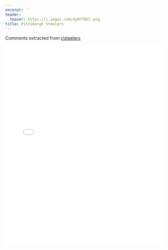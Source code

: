 ```yaml
---
excerpt: ''
header:
  teaser: https://i.imgur.com/dy9YTQGl.png
title: Pittsburgh Steelers
---
```


Comments extracted from [r/steelers](https://reddit.com/r/steelers)
<iframe id="igraph" scrolling="no" style="border:none;" seamless="seamless" src="/plots/NFL/PIT.html" height="640" width="100%"></iframe>
